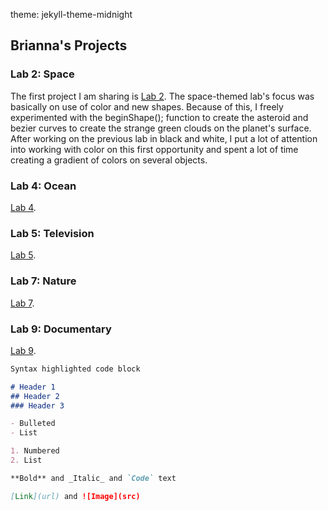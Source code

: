 theme: jekyll-theme-midnight 

## Brianna's Projects

### Lab 2: Space
The first project I am sharing is [Lab 2](https://github.com/MarconneBA15/MAGD150/blob/gh-pages/f18magd150lab02_Marconnet.zip). The space-themed lab's focus was basically on use of color and new shapes. Because of this, I freely experimented with the beginShape(); function to create the asteroid and bezier curves to create the strange green clouds on the planet's surface. After working on the previous lab in black and white, I put a lot of attention into working with color on this first opportunity and spent a lot of time creating a gradient of colors on several objects. 

### Lab 4: Ocean
[Lab 4](https://github.com/MarconneBA15/MAGD150/blob/gh-pages/f18magd150lab04_Marconnet.zip).

### Lab 5: Television
[Lab 5](https://github.com/MarconneBA15/MAGD150/blob/gh-pages/f18magd150lab05_Marconnet.zip).

### Lab 7: Nature
[Lab 7](https://github.com/MarconneBA15/MAGD150/blob/gh-pages/f18_magd150_lab07_Marconnet.zip).

### Lab 9: Documentary
[Lab 9](https://github.com/MarconneBA15/MAGD150/blob/gh-pages/f18magd150_lab09_Marconnet.zip).


```markdown
Syntax highlighted code block

# Header 1
## Header 2
### Header 3

- Bulleted
- List

1. Numbered
2. List

**Bold** and _Italic_ and `Code` text

[Link](url) and ![Image](src)
```
